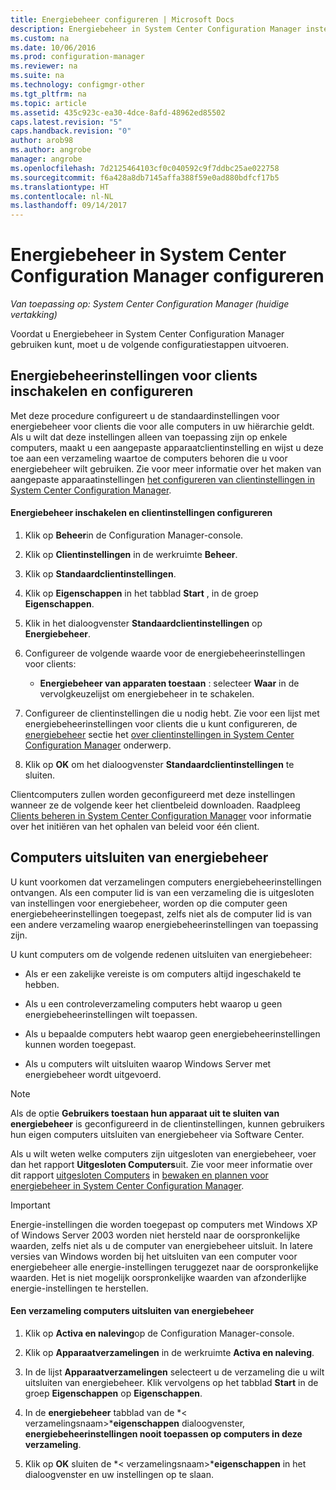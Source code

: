 ```yaml
---
title: Energiebeheer configureren | Microsoft Docs
description: Energiebeheer in System Center Configuration Manager instellen.
ms.custom: na
ms.date: 10/06/2016
ms.prod: configuration-manager
ms.reviewer: na
ms.suite: na
ms.technology: configmgr-other
ms.tgt_pltfrm: na
ms.topic: article
ms.assetid: 435c923c-ea30-4dce-8afd-48962ed85502
caps.latest.revision: "5"
caps.handback.revision: "0"
author: arob98
ms.author: angrobe
manager: angrobe
ms.openlocfilehash: 7d2125464103cf0c040592c9f7ddbc25ae022758
ms.sourcegitcommit: f6a428a8db7145affa388f59e0ad880bdfcf17b5
ms.translationtype: HT
ms.contentlocale: nl-NL
ms.lasthandoff: 09/14/2017
---
```

# <a name="configuring-power-management-in-system-center-configuration-manager"></a>Energiebeheer in System Center Configuration Manager configureren

*Van toepassing op: System Center Configuration Manager (huidige vertakking)*

Voordat u Energiebeheer in System Center Configuration Manager gebruiken kunt, moet u de volgende configuratiestappen uitvoeren.  

## <a name="enable-and-configure-power-management-client-settings"></a>Energiebeheerinstellingen voor clients inschakelen en configureren  
 Met deze procedure configureert u de standaardinstellingen voor energiebeheer voor clients die voor alle computers in uw hiërarchie geldt. Als u wilt dat deze instellingen alleen van toepassing zijn op enkele computers, maakt u een aangepaste apparaatclientinstelling en wijst u deze toe aan een verzameling waartoe de computers behoren die u voor energiebeheer wilt gebruiken. Zie voor meer informatie over het maken van aangepaste apparaatinstellingen [het configureren van clientinstellingen in System Center Configuration Manager](../../../../core/clients/deploy/configure-client-settings.md).  

#### <a name="to-enable-power-management-and-configure-client-settings"></a>Energiebeheer inschakelen en clientinstellingen configureren  

1.  Klik op **Beheer**in de Configuration Manager-console.  

2.  Klik op **Clientinstellingen** in de werkruimte **Beheer**.  

3.  Klik op **Standaardclientinstellingen**.  

4.  Klik op **Eigenschappen** in het tabblad **Start** , in de groep **Eigenschappen**.  

5.  Klik in het dialoogvenster **Standaardclientinstellingen** op **Energiebeheer**.  

6.  Configureer de volgende waarde voor de energiebeheerinstellingen voor clients:  

    -   **Energiebeheer van apparaten toestaan** : selecteer **Waar** in de vervolgkeuzelijst om energiebeheer in te schakelen.  

7.  Configureer de clientinstellingen die u nodig hebt. Zie voor een lijst met energiebeheerinstellingen voor clients die u kunt configureren, de [energiebeheer](../../../../core/clients/deploy/about-client-settings.md#power-management) sectie het [over clientinstellingen in System Center Configuration Manager](../../../../core/clients/deploy/about-client-settings.md) onderwerp.  

8.  Klik op **OK** om het dialoogvenster **Standaardclientinstellingen** te sluiten.  

 Clientcomputers zullen worden geconfigureerd met deze instellingen wanneer ze de volgende keer het clientbeleid downloaden. Raadpleeg [Clients beheren in System Center Configuration Manager](../../../../core/clients/manage/manage-clients.md) voor informatie over het initiëren van het ophalen van beleid voor één client.  

## <a name="exclude-computers-from-power-management"></a>Computers uitsluiten van energiebeheer  
 U kunt voorkomen dat verzamelingen computers energiebeheerinstellingen ontvangen. Als een computer lid is van een verzameling die is uitgesloten van instellingen voor energiebeheer, worden op die computer geen energiebeheerinstellingen toegepast, zelfs niet als de computer lid is van een andere verzameling waarop energiebeheerinstellingen van toepassing zijn.  

 U kunt computers om de volgende redenen uitsluiten van energiebeheer:  

-   Als er een zakelijke vereiste is om computers altijd ingeschakeld te hebben.  

-   Als u een controleverzameling computers hebt waarop u geen energiebeheerinstellingen wilt toepassen.  

-   Als u bepaalde computers hebt waarop geen energiebeheerinstellingen kunnen worden toegepast.  

-   Als u computers wilt uitsluiten waarop Windows Server met energiebeheer wordt uitgevoerd.  

> [!NOTE]  
>  Als de optie **Gebruikers toestaan hun apparaat uit te sluiten van energiebeheer** is geconfigureerd in de clientinstellingen, kunnen gebruikers hun eigen computers uitsluiten van energiebeheer via Software Center.  

 Als u wilt weten welke computers zijn uitgesloten van energiebeheer, voer dan het rapport **Uitgesloten Computers**uit. Zie voor meer informatie over dit rapport [uitgesloten Computers](../../../../core/clients/manage/power/monitor-and-plan-for-power-management.md#BKMK_Excluded) in [bewaken en plannen voor energiebeheer in System Center Configuration Manager](../../../../core/clients/manage/power/monitor-and-plan-for-power-management.md).  

> [!IMPORTANT]  
>  Energie-instellingen die worden toegepast op computers met Windows XP of Windows Server 2003 worden niet hersteld naar de oorspronkelijke waarden, zelfs niet als u de computer van energiebeheer uitsluit. In latere versies van Windows worden bij het uitsluiten van een computer voor energiebeheer alle energie-instellingen teruggezet naar de oorspronkelijke waarden. Het is niet mogelijk oorspronkelijke waarden van afzonderlijke energie-instellingen te herstellen.  

#### <a name="to-exclude-a-collection-of-computers-from-power-management"></a>Een verzameling computers uitsluiten van energiebeheer  

1.  Klik op **Activa en naleving**op de Configuration Manager-console.  

2.  Klik op **Apparaatverzamelingen** in de werkruimte **Activa en naleving**.  

3.  In de lijst **Apparaatverzamelingen** selecteert u de verzameling die u wilt uitsluiten van energiebeheer. Klik vervolgens op het tabblad **Start** in de groep **Eigenschappen** op **Eigenschappen**.  

4.  In de **energiebeheer** tabblad van de *< verzamelingsnaam\>***eigenschappen** dialoogvenster, **energiebeheerinstellingen nooit toepassen op computers in deze verzameling**.  

5.  Klik op **OK** sluiten de *< verzamelingsnaam\>***eigenschappen** in het dialoogvenster en uw instellingen op te slaan.  
